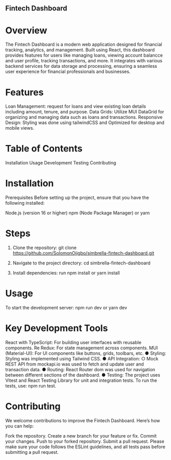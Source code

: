 ## Fintech Dashboard

# Overview
The Fintech Dashboard is a modern web application designed for financial tracking, analytics, and management. Built using React, this dashboard provides features for users like managing loans, viewing account balancce and user profile, tracking transactions, and more. It integrates with various backend services for data storage and processing, ensuring a seamless user experience for financial professionals and businesses.



# Features
Loan Management: request for loans and view existing loan details including amount, tenure, and purpose.
Data Grids: Utilize MUI DataGrid for organizing and managing data such as loans and transactions.
Responsive Design: Styling was done using tailwindCSS and Optimized for desktop and mobile views.

# Table of Contents
Installation
Usage
Development
Testing
Contributing

# Installation
Prerequisites
Before setting up the project, ensure that you have the following installed:

Node.js (version 16 or higher)
npm (Node Package Manager) or yarn


# Steps
1. Clone the repository:
git clone https://github.com/SolomonOjigbo/simbrella-fintech-dashboard.git

2. Navigate to the project directory:
cd simbrella-fintech-dashboard

3. Install dependencies:
run npm install or yarn install


# Usage
To start the development server: npm run dev or yarn dev


# Key Development Tools
React with TypeScript: For building user interfaces with reusable components.
Re
Redux: For state management across components.
MUI (Material-UI): For UI components like buttons, grids, toolbars, etc.
● Styling: Styling was implemented using Tailwind CSS.
● API Integration:
○ Mock REST API from mockapi.io was used to fetch and update user and transaction data.
● Routing: React Router dom was used for navigation between different sections of the dashboard.
● Testing: The project uses Vitest and React Testing Library for unit and integration tests.
To run the tests, use: npm run test.

# Contributing
We welcome contributions to improve the Fintech Dashboard. Here’s how you can help:

Fork the repository.
Create a new branch for your feature or fix.
Commit your changes.
Push to your forked repository.
Submit a pull request.
Please make sure your code follows the ESLint guidelines, and all tests pass before submitting a pull request.








